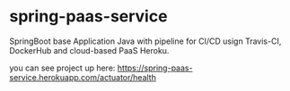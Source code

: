 # spring-paas-service
SpringBoot base Application Java with pipeline for CI/CD usign Travis-CI, DockerHub and cloud-based PaaS Heroku.

you can see project up here: https://spring-paas-service.herokuapp.com/actuator/health
